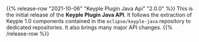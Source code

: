 {{% release-row "2021-10-06" "Keyple Plugin Java Api" "2.0.0" %}} 
This is the initial release of the **Keyple Plugin Java API**.
It follows the extraction of Keyple 1.0 components contained in the `eclipse/keyple-java` repository to dedicated repositories.
It also brings many major API changes.
{{% /release-row %}}
